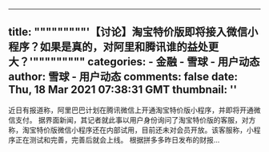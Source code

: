 
---
title: """""""""'【讨论】淘宝特价版即将接入微信小程序？如果是真的，对阿里和腾讯谁的益处更大？'"""""""""
categories: 
    - 金融
    - 雪球 - 用户动态
author: 雪球 - 用户动态
comments: false
date: Thu, 18 Mar 2021 07:38:31 GMT
thumbnail: ''
---

<div>   
近日有报道称，阿里巴巴计划在腾讯微信上开通淘宝特价版小程序，并即将开通微信支付。 据界面新闻，其记者就此事以用户身份询问了淘宝特价版的客服，对方称，淘宝特价版微信小程序还在内部试用，目前还未对会员开放。该客服称，小程序正在测试和完善，完善后就会上线。 根据拼多多昨日发布的财报...  
</div>
            